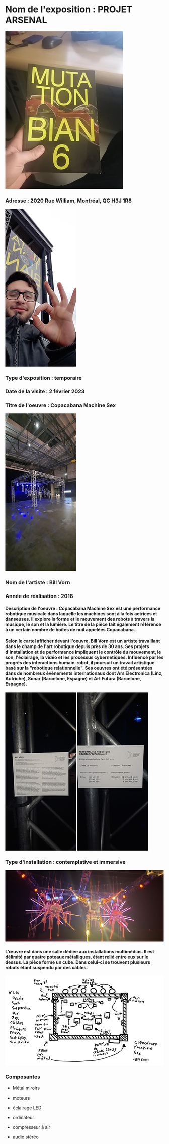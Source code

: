 <h1> Nom de l'exposition : PROJET ARSENAL</h1>
  
![photo bian](medias/photo_bian.jpg)
  
<h3> Adresse : 2020 Rue William, Montréal, QC H3J 1R8 </h2>

![devant](medias/devant.jpg)

<h3> Type d'exposition : temporaire </h3>
<h3> Date de la visite : 2 février 2023 </h3>
<h3> Titre de l'oeuvre : Copacabana Machine Sex </h3>

![ensemble](medias/ensemble.jpg)

<h3> Nom de l'artiste : Bill Vorn </h3>

<h3> Année de réalisation	: 2018 </h3>

<h4> Description de l'oeuvre : Copacabana Machine Sex est une performance robotique musicale dans laquelle les machines sont à la fois actrices et danseuses. Il 
explore la forme et le mouvement des robots à travers la musique, le son et la lumière. Le titre de la pièce fait également référence à un certain nombre de boîtes de nuit appelées Copacabana. </h4>

<h4> Selon le cartel afficher devant l'oeuvre, Bill Vorn est un artiste travaillant dans le champ de l'art robotique depuis près de 30 ans. Ses projets d'installation et de performance impliquent le contrôle du mouvement, le son, l'éclairage, la vidéo et les processus cybernétiques. Influencé par les progrès des interactions humain-robot, il poursuit un travail artistique basé sur la "robotique relationnelle". Ses oeuvres ont été présentées dans de nombreux événements internationaux dont Ars Electronica (Linz, Autriche), Sonar (Barcelone, Espagne) et Art Futura (Barcelone, Espagne). </h4>

![cartel 01](medias/cartel_01.jpg)
![cartel 02](medias/cartel_02.jpg)

<h3> Type d'installation : contemplative et immersive </h3>

![parlante](medias/parlante.jpg)

<h4> L'œuvre est dans une salle dédiée aux installations multimédias. Il est délimité par quatre poteaux métalliques, étant relié entre eux sur le dessus. La pièce forme un cube. Dans celui-ci se trouvent plusieurs robots étant suspendu par des câbles. </h4>

![robotvueair](medias/robotvueair.png)

<h3> Composantes</h3>

* Métal miroirs 

* moteurs 

* éclairage LED 

* ordinateur 

* compresseur à air

* audio stéréo














  





  
  
